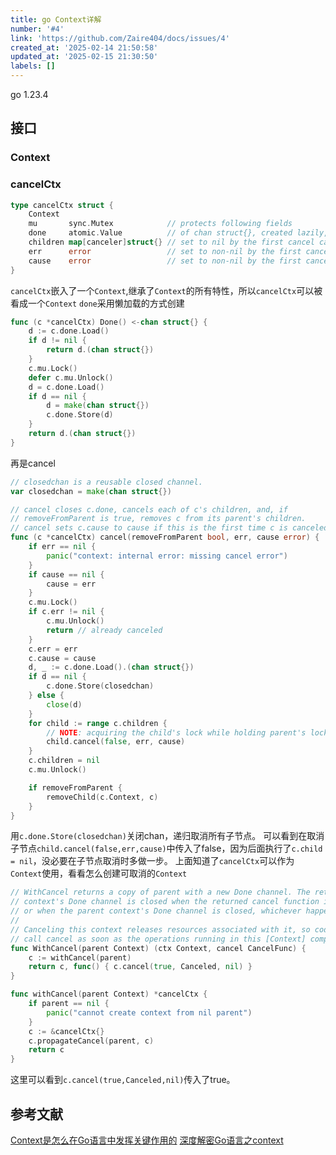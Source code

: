 ```yaml
---
title: go Context详解
number: '#4'
link: 'https://github.com/Zaire404/docs/issues/4'
created_at: '2025-02-14 21:50:58'
updated_at: '2025-02-15 21:30:50'
labels: []
---
```

go 1.23.4
## 接口
### Context
### cancelCtx
```go
type cancelCtx struct {
    Context
    mu       sync.Mutex            // protects following fields
    done     atomic.Value          // of chan struct{}, created lazily, closed by first cancel call
    children map[canceler]struct{} // set to nil by the first cancel call
    err      error                 // set to non-nil by the first cancel call
    cause    error                 // set to non-nil by the first cancel call
}
```
`cancelCtx`嵌入了一个`Context`,继承了`Context`的所有特性，所以`cancelCtx`可以被看成一个`Context`
`done`采用懒加载的方式创建
```go
func (c *cancelCtx) Done() <-chan struct{} {
	d := c.done.Load()
	if d != nil {
		return d.(chan struct{})
	}
	c.mu.Lock()
	defer c.mu.Unlock()
	d = c.done.Load()
	if d == nil {
		d = make(chan struct{})
		c.done.Store(d)
	}
	return d.(chan struct{})
}
```
再是cancel
```go
// closedchan is a reusable closed channel.
var closedchan = make(chan struct{})

// cancel closes c.done, cancels each of c's children, and, if
// removeFromParent is true, removes c from its parent's children.
// cancel sets c.cause to cause if this is the first time c is canceled.
func (c *cancelCtx) cancel(removeFromParent bool, err, cause error) {
	if err == nil {
		panic("context: internal error: missing cancel error")
	}
	if cause == nil {
		cause = err
	}
	c.mu.Lock()
	if c.err != nil {
		c.mu.Unlock()
		return // already canceled
	}
	c.err = err
	c.cause = cause
	d, _ := c.done.Load().(chan struct{})
	if d == nil {
		c.done.Store(closedchan)
	} else {
		close(d)
	}
	for child := range c.children {
		// NOTE: acquiring the child's lock while holding parent's lock.
		child.cancel(false, err, cause)
	}
	c.children = nil
	c.mu.Unlock()

	if removeFromParent {
		removeChild(c.Context, c)
	}
}
```
用`c.done.Store(closedchan)`关闭chan，递归取消所有子节点。
可以看到在取消子节点`child.cancel(false,err,cause)`中传入了false，因为后面执行了`c.child = nil`，没必要在子节点取消时多做一步。
上面知道了`cancelCtx`可以作为`Context`使用，看看怎么创建可取消的`Context`
```go
// WithCancel returns a copy of parent with a new Done channel. The returned
// context's Done channel is closed when the returned cancel function is called
// or when the parent context's Done channel is closed, whichever happens first.
//
// Canceling this context releases resources associated with it, so code should
// call cancel as soon as the operations running in this [Context] complete.
func WithCancel(parent Context) (ctx Context, cancel CancelFunc) {
	c := withCancel(parent)
	return c, func() { c.cancel(true, Canceled, nil) }
}

func withCancel(parent Context) *cancelCtx {
	if parent == nil {
		panic("cannot create context from nil parent")
	}
	c := &cancelCtx{}
	c.propagateCancel(parent, c)
	return c
}
```
这里可以看到`c.cancel(true,Canceled,nil)`传入了true。


## 参考文献
[Context是怎么在Go语言中发挥关键作用的](https://zhuanlan.zhihu.com/p/403520960)
[深度解密Go语言之context](https://zhuanlan.zhihu.com/p/68792989)
